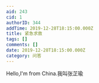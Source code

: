 ```yaml
---
aid: 243
cid: 1
authorID: 344
addTime: 2019-12-28T18:15:00.000Z
title: 紧急求救
tags: []
comments: []
date: 2019-12-28T18:15:00.000Z
category: 问答
---
```


Hello,I'm from China.我叫张芷瑜
